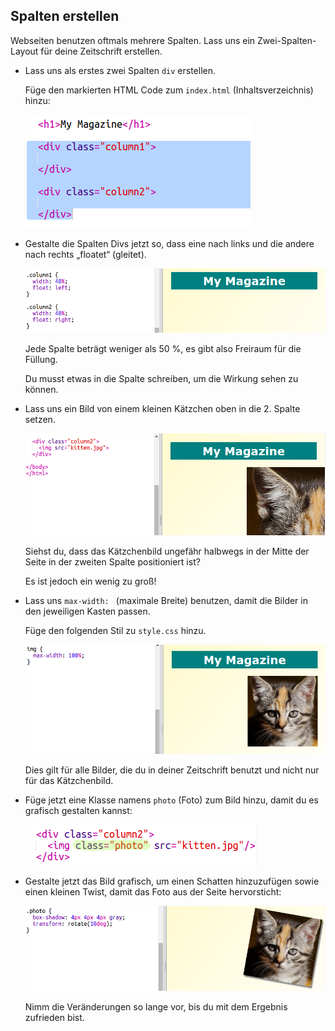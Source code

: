 ## Spalten erstellen

Webseiten benutzen oftmals mehrere Spalten. Lass uns ein Zwei-Spalten-Layout für deine Zeitschrift erstellen. 

+ Lass uns als erstes zwei Spalten `div` erstellen.

	Füge den markierten HTML Code zum `index.html` (Inhaltsverzeichnis) hinzu:

	![screenshot](images/magazine-columns.png)

+ Gestalte die Spalten Divs jetzt so, dass eine nach links und die andere nach rechts „floatet“ (gleitet). 

	![screenshot](images/magazine-columns-style.png)

	Jede Spalte beträgt weniger als 50 %, es gibt also Freiraum für die Füllung. 

	Du musst etwas in die Spalte schreiben, um die Wirkung sehen zu können. 

+ Lass uns ein Bild von einem kleinen Kätzchen oben in die 2. Spalte setzen. 

	![screenshot](images/magazine-kitten.png)

	Siehst du, dass das Kätzchenbild ungefähr halbwegs in der Mitte der Seite in der zweiten Spalte positioniert ist? 

	Es ist jedoch ein wenig zu groß!

+ Lass uns `max-width: ` (maximale Breite) benutzen, damit die Bilder in den jeweiligen Kasten passen. 

	Füge den folgenden Stil zu `style.css` hinzu.

	![screenshot](images/magazine-img-width.png)

	Dies gilt für alle Bilder, die du in deiner Zeitschrift benutzt und nicht nur für das Kätzchenbild.

+ Füge jetzt eine Klasse namens `photo` (Foto) zum Bild hinzu, damit du es grafisch gestalten kannst:

	![screenshot](images/magazine-photo.png)

+ Gestalte jetzt das Bild grafisch, um einen Schatten hinzuzufügen sowie einen kleinen Twist, damit das Foto aus der Seite hervorsticht:

	![screenshot](images/magazine-photo-style.png)

	Nimm die Veränderungen so lange vor, bis du mit dem Ergebnis zufrieden bist. 
